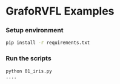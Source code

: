# GrafoRVFL Examples

### Setup environment

```bash
pip install -r requirements.txt
```

### Run the scripts

```bash
python 01_iris.py
....
```
